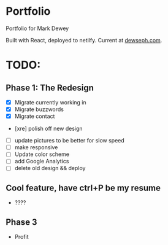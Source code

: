 # Portfolio

Portfolio for Mark Dewey

Built with React, deployed to netilfy. Current at [dewseph.com](https://www.dewseph.com).

# TODO:

## Phase 1: The Redesign

- [x] Migrate currently working in
- [x] Migrate buzzwords
- [x] Migrate contact
- [xre] polish off new design
- [ ] update pictures to be better for slow speed
- [ ] make responsive
- [ ] Update color scheme
- [ ] add Google Analytics
- [ ] delete old design && deploy

## Cool feature, have ctrl+P be my resume

- ????

## Phase 3

- Profit
